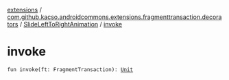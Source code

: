 [extensions](../../index.md) / [com.github.kacso.androidcommons.extensions.fragmenttransaction.decorators](../index.md) / [SlideLeftToRightAnimation](index.md) / [invoke](./invoke.md)

# invoke

`fun invoke(ft: FragmentTransaction): `[`Unit`](https://kotlinlang.org/api/latest/jvm/stdlib/kotlin/-unit/index.html)